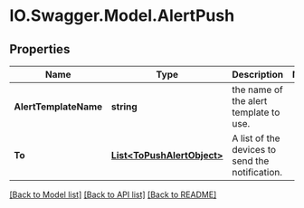 # IO.Swagger.Model.AlertPush
## Properties

Name | Type | Description | Notes
------------ | ------------- | ------------- | -------------
**AlertTemplateName** | **string** | the name of the alert template to use. | 
**To** | [**List&lt;ToPushAlertObject&gt;**](ToPushAlertObject.md) | A list of the devices to send the notification. | 

[[Back to Model list]](../README.md#documentation-for-models) [[Back to API list]](../README.md#documentation-for-api-endpoints) [[Back to README]](../README.md)


